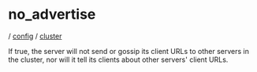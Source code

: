 # no_advertise

/ [config](/ref/config/index.md) / [cluster](/ref/config/config/cluster/index.md) 

If true, the server will not send or gossip its client URLs to other servers in the cluster, nor
will it tell its clients about other servers' client URLs.

